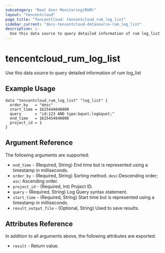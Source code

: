 ```yaml
---
subcategory: "Real User Monitoring(RUM)"
layout: "tencentcloud"
page_title: "TencentCloud: tencentcloud_rum_log_list"
sidebar_current: "docs-tencentcloud-datasource-rum_log_list"
description: |-
  Use this data source to query detailed information of rum log_list
---
```


# tencentcloud_rum_log_list

Use this data source to query detailed information of rum log_list

## Example Usage

```hcl
data "tencentcloud_rum_log_list" "log_list" {
  order_by   = "desc"
  start_time = 1625444040000
  query      = "id:123 AND type:&quot;log&quot;"
  end_time   = 1625454840000
  project_id = 1
}
```

## Argument Reference

The following arguments are supported:

* `end_time` - (Required, String) End time but is represented using a timestamp in milliseconds.
* `order_by` - (Required, String) Sorting method. `desc`:Descending order; `asc`: Ascending order.
* `project_id` - (Required, Int) Project ID.
* `query` - (Required, String) Log Query syntax statement.
* `start_time` - (Required, String) Start time but is represented using a timestamp in milliseconds.
* `result_output_file` - (Optional, String) Used to save results.

## Attributes Reference

In addition to all arguments above, the following attributes are exported:

* `result` - Return value.


